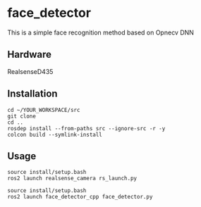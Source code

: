 # face_detector

This is a simple face recognition method based on Opnecv DNN

## Hardware

RealsenseD435

## Installation

```shell
cd ~/YOUR_WORKSPACE/src
git clone
cd ..
rosdep install --from-paths src --ignore-src -r -y
colcon build --symlink-install
```

## Usage

```shell
source install/setup.bash
ros2 launch realsense_camera rs_launch.py
```

```shell
source install/setup.bash
ros2 launch face_detector_cpp face_detector.py
```
